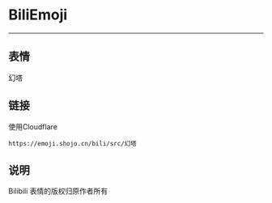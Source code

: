 # BiliEmoji
---
## 表情
幻塔
## 链接
使用Cloudflare
```
https://emoji.shojo.cn/bili/src/幻塔
```
## 说明
Bilibili 表情的版权归原作者所有
